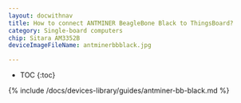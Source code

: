 ```yaml
---
layout: docwithnav
title: How to connect ANTMINER BeagleBone Black to ThingsBoard?
category: Single-board computers
chip: Sitara AM3352B
deviceImageFileName: antminerbbblack.jpg

---
```


* TOC
{:toc}

{% include /docs/devices-library/guides/antminer-bb-black.md %}